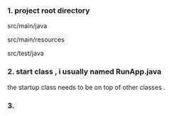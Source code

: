 
### 1. project root directory

src/main/java 

src/main/resources

src/test/java

### 2. start class , i usually named RunApp.java

the startup class needs to be on top of other classes . 

### 3. 
